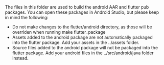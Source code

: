The files in this folder are used to build the android AAR and flutter pub packages.
You can open these packages in Android Studio, but please keep in mind the following:

- Do not make changes to the flutter/android directory, as those will be overriden when running make flutter_package
- Assets added to the android package are not automatically packaged into the flutter package. Add your assets in the ../assets folder.
- Source files added to the android package will not be packaged into the flutter package. Add your android files in the ../src/android/java folder instead.